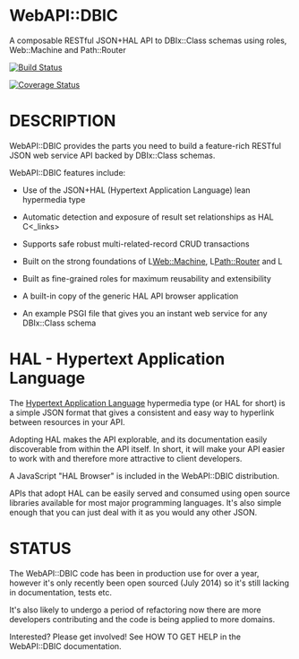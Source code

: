# WebAPI::DBIC

A composable RESTful JSON+HAL API to DBIx::Class schemas using roles, Web::Machine and Path::Router

[![Build Status](https://secure.travis-ci.org/timbunce/WebAPI-DBIC.png)](http://travis-ci.org/timbunce/WebAPI-DBIC)

[![Coverage Status](https://coveralls.io/repos/timbunce/WebAPI-DBIC/badge.png)](https://coveralls.io/r/timbunce/WebAPI-DBIC)

# DESCRIPTION

WebAPI::DBIC provides the parts you need to build a feature-rich RESTful JSON web
service API backed by DBIx::Class schemas.

WebAPI::DBIC features include:

* Use of the JSON+HAL (Hypertext Application Language) lean hypermedia type

* Automatic detection and exposure of result set relationships as HAL C<_links>

* Supports safe robust multi-related-record CRUD transactions

* Built on the strong foundations of L<Web::Machine>, L<Path::Router> and L<Plack>

* Built as fine-grained roles for maximum reusability and extensibility

* A built-in copy of the generic HAL API browser application

* An example PSGI file that gives you an instant web service for any DBIx::Class schema

# HAL - Hypertext Application Language

The [Hypertext Application Language](http://stateless.co/hal_specification.html)
hypermedia type (or HAL for short)
is a simple JSON format that gives a consistent and easy way to hyperlink
between resources in your API.

Adopting HAL makes the API explorable, and its documentation easily
discoverable from within the API itself.  In short, it will make your API
easier to work with and therefore more attractive to client developers.

A JavaScript "HAL Browser" is included in the WebAPI::DBIC distribution.

APIs that adopt HAL can be easily served and consumed using open source
libraries available for most major programming languages. It's also simple
enough that you can just deal with it as you would any other JSON.

# STATUS

The WebAPI::DBIC code has been in production use for over a year, however it's
only recently been open sourced (July 2014) so it's still lacking in
documentation, tests etc.

It's also likely to undergo a period of refactoring now there are more
developers contributing and the code is being applied to more domains.

Interested? Please get involved! See HOW TO GET HELP in the WebAPI::DBIC documentation.


